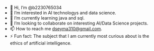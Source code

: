 - 👋 Hi, I’m @b2230765034
- 👀 I’m interested in AI technologys and data science.
- 🌱 I’m currently learning java and sql.
- 💞️ I’m looking to collaborate on interesting AI/Data Science projects.
- 📫 How to reach me dseyma310@gmail.com.
- ⚡ Fun fact: The subject that I am currently most curious about is the ethics of artificial intelligence.

<!---
b2230765034/b2230765034 is a ✨ special ✨ repository because its `README.md` (this file) appears on your GitHub profile.
You can click the Preview link to take a look at your changes.
--->
